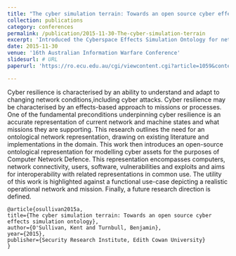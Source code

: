 ```yaml
---
title: "The cyber simulation terrain: Towards an open source cyber effects simulation ontology"
collection: publications
category: conferences
permalink: /publication/2015-11-30-The-cyber-simulation-terrain
excerpt: 'Introduced the Cyberspace Effects Simulation Ontology for network vulnerability modelling.'
date: 2015-11-30
venue: '16th Australian Information Warfare Conference'
slidesurl: # URL
paperurl: 'https://ro.ecu.edu.au/cgi/viewcontent.cgi?article=1059&context=isw'

---
```


Cyber resilience is characterised by an ability to understand and adapt to changing network conditions,including cyber attacks. 
Cyber resilience may be characterised by an effects-based approach to missions or processes. 
One of the fundamental preconditions underpinning cyber resilience is an accurate representation of current network and machine states and what missions they are supporting. 
This research outlines the need for an ontological network representation, drawing on existing literature and implementations in the domain. 
This work then introduces an open-source ontological representation for modelling cyber assets for the purposes of Computer Network Defence. 
This representation encompasses computers, network connectivity, users, software, vulnerabilities and exploits and aims for interoperability with related representations in common use. 
The utility of this work is highlighted against a functional use-case depicting a realistic operational network and mission. 
Finally, a future research direction is defined.  

    @article{osullivan2015a,
    title={The cyber simulation terrain: Towards an open source cyber effects simulation ontology},
    author={O'Sullivan, Kent and Turnbull, Benjamin},
    year={2015},
    publisher={Security Research Institute, Edith Cowan University}
    }